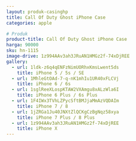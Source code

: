 ```yaml
---
layout: produk-casinghp
title: Call Of Duty Ghost iPhone Case
categories: apple

# Produk
product-title: Call Of Duty Ghost iPhone Case
harga: 90000
sku: hn-1115
image-drive: 1z994AAv3ah3JRuAN1HMGz2f-74xDjREE
gallery:
  - url: 1ldk-z6q4qENFzNimUORhxKmsLwent5ds
    title: iPhone 5 / 5s / SE
  - url: 1MhleGtOAd-7-q-nK1mhIu1UR40xFLCVj
    title: iPhone 6 / 6s
  - url: 1sglReeXLospKTAW2VXAmgu8xALzWla6I
    title: iPhone 6 Plus / 6s Plus
  - url: 1F4IWx3TVhLZPycSftBMJjaMmAzVQDAIm
    title: iPhone 7 / 8
  - url: 1jZRGa1Ju40JNXtZlQCKgCzBgNqz58xya
    title: iPhone 7 Plus / 8 Plus
  - url: 1z994AAv3ah3JRuAN1HMGz2f-74xDjREE
    title: iPhone X
---
```

